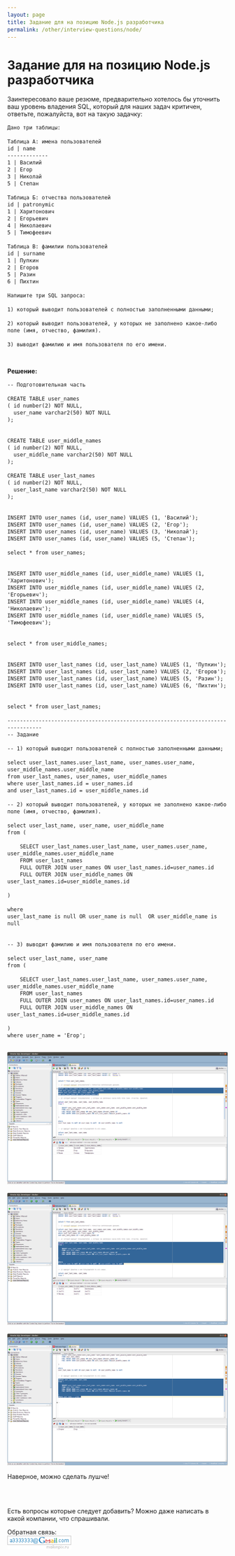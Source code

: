 ```yaml
---
layout: page
title: Задание для на позицию Node.js разработчика
permalink: /other/interview-questions/node/
---
```


# Задание для на позицию Node.js разработчика

Заинтересовало ваше резюме, предварительно хотелось бы уточнить ваш уровень владения SQL, который для наших задач критичен, ответьте, пожалуйста, вот на такую задачку:

    Дано три таблицы:

    Таблица А: имена пользователей
    id | name
    -------------
    1 | Василий
    2 | Егор
    3 | Николай
    5 | Степан

    Таблица Б: отчества пользователей
    id | patronymic
    1 | Харитонович
    2 | Егорьевич
    4 | Николаевич
    5 | Тимофеевич

    Таблица В: фамилии пользователей
    id | surname
    1 | Пупкин
    2 | Егоров
    5 | Разин
    6 | Пихтин

    Напишите три SQL запроса:

    1) который выводит пользователей с полностью заполненными данными;

    2) который выводит пользователей, у которых не заполнено какое-либо поле (имя, отчество, фамилия).

    3) выводит фамилию и имя пользователя по его имени.

<br/>

**Решение:**

    -- Подготовительная часть

    CREATE TABLE user_names
    ( id number(2) NOT NULL,
      user_name varchar2(50) NOT NULL
    );


    CREATE TABLE user_middle_names
    ( id number(2) NOT NULL,
      user_middle_name varchar2(50) NOT NULL
    );

    CREATE TABLE user_last_names
    ( id number(2) NOT NULL,
      user_last_name varchar2(50) NOT NULL
    );


    INSERT INTO user_names (id, user_name) VALUES (1, 'Василий');
    INSERT INTO user_names (id, user_name) VALUES (2, 'Егор');
    INSERT INTO user_names (id, user_name) VALUES (3, 'Николай');
    INSERT INTO user_names (id, user_name) VALUES (5, 'Степан');

    select * from user_names;


    INSERT INTO user_middle_names (id, user_middle_name) VALUES (1, 'Харитонович');
    INSERT INTO user_middle_names (id, user_middle_name) VALUES (2, 'Егорьевич');
    INSERT INTO user_middle_names (id, user_middle_name) VALUES (4, 'Николаевич');
    INSERT INTO user_middle_names (id, user_middle_name) VALUES (5, 'Тимофеевич');


    select * from user_middle_names;


    INSERT INTO user_last_names (id, user_last_name) VALUES (1, 'Пупкин');
    INSERT INTO user_last_names (id, user_last_name) VALUES (2, 'Егоров');
    INSERT INTO user_last_names (id, user_last_name) VALUES (5, 'Разин');
    INSERT INTO user_last_names (id, user_last_name) VALUES (6, 'Пихтин');


    select * from user_last_names;

    ---------------------------------------------------------------------------------
    -- Задание

    -- 1) который выводит пользователей с полностью заполненными данными;

    select user_last_names.user_last_name, user_names.user_name, user_middle_names.user_middle_name
    from user_last_names, user_names, user_middle_names
    where user_last_names.id = user_names.id
    and user_last_names.id = user_middle_names.id

    -- 2) который выводит пользователей, у которых не заполнено какое-либо поле (имя, отчество, фамилия).

    select user_last_name, user_name, user_middle_name
    from (

        SELECT user_last_names.user_last_name, user_names.user_name, user_middle_names.user_middle_name
        FROM user_last_names
        FULL OUTER JOIN user_names ON user_last_names.id=user_names.id
        FULL OUTER JOIN user_middle_names ON user_last_names.id=user_middle_names.id

    )

    where
    user_last_name is null OR user_name is null  OR user_middle_name is null


    -- 3) выводит фамилию и имя пользователя по его имени.

    select user_last_name, user_name
    from (

        SELECT user_last_names.user_last_name, user_names.user_name, user_middle_names.user_middle_name
        FROM user_last_names
        FULL OUTER JOIN user_names ON user_last_names.id=user_names.id
        FULL OUTER JOIN user_middle_names ON user_last_names.id=user_middle_names.id

    )
    where user_name = 'Егор';

<br/>

<div align="center">
	<img src="/img/interview/ph-query1.png" alt="Oracle SQL Interview questions" border="0" />
</div>

<br/>

<div align="center">
	<img src="/img/interview/ph-query2.png" alt="Oracle SQL Interview questions" border="0" />
</div>

<br/>

<div align="center">
	<img src="/img/interview/ph-query3.png" alt="Oracle SQL Interview questions" border="0" />
</div>

Наверное, можно сделать лушче!

<br/>
<br/>

Есть вопросы которые следует добавить? Можно даже написать в какой компании, что спрашивали.

<div align="left">
	Обратная связь:  <br/><img src="/img/a3333333mail.gif" alt="Marley" border="0" />
</div>
